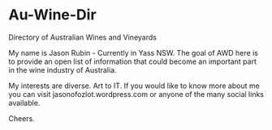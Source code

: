 # Au-Wine-Dir
Directory of Australian Wines and Vineyards

My name is Jason Rubin - Currently in Yass NSW.
The goal of AWD here is to provide an open list of information 
that could become an important part in the wine industry of Australia.

My interests are diverse.  Art to IT. 
If you would like to know more about me you can 
visit jasonofozlot.wordpress.com or anyone of the 
many social links available. 

Cheers.

